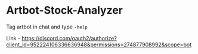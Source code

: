 # Artbot-Stock-Analyzer

Tag artbot in chat and type `-help`

Link - https://discord.com/oauth2/authorize?client_id=952224106336636948&permissions=274877908992&scope=bot
